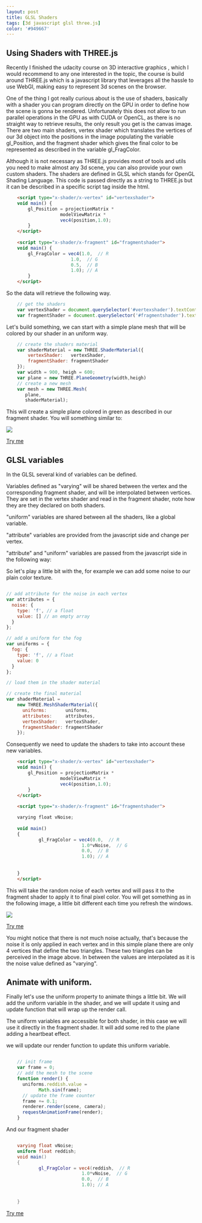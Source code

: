 ```yaml
---
layout: post
title: GLSL Shaders 
tags: [3d javascript glsl three.js]
color: '#949667'
---
```


## Using Shaders with THREE.js

Recently I finished the udacity course on 3D interactive graphics , which I would recommend to any one interested in the topic, the course is build around THREE.js which is a javascript library that leverages all the hassle to use WebGl, making easy to represent 3d scenes on the browser.

One of the thing I got really curious about is the use of shaders, basically with a shader you can program directly on the GPU in order to define how the scene is gonna be rendered. Unfortunately this does not allow to run parallel operations in the GPU as with CUDA or OpenCL, as there is no straight way to retrieve results, the only result you get is the canvas image. There are two main shaders, vertex shader which translates the vertices of our 3d object into the positions in the image populating the variable gl_Position, and the fragment shader which gives the final color to be represented as described in the variable gl_FragColor.

Although it is not necessary as THREE.js provides most of tools and utils you need to make almost any 3d scene, you can also provide your own custom shaders. The shaders are defined in GLSL which stands for OpenGL Shading Language. This code is passed directly as a string to THREE.js but it can be described in a specific script tag inside the html.

~~~html
	<script type="x-shader/x-vertex" id="vertexshader">
	void main() {
  		gl_Position = projectionMatrix *
                	modelViewMatrix *
                	vec4(position,1.0);
		}
	</script>
	
	<script type="x-shader/x-fragment" id="fragmentshader">
	void main() {
  		gl_FragColor = vec4(1.0,  // R
                      	1.0,  // G
                      	0.5,  // B
                      	1.0); // A
		}	
    </script>
~~~

So the data will retrieve the following way.

~~~ javascript
	// get the shaders
	var vertexShader = document.querySelector('#vertexshader').textContent;
	var fragmentShader = document.querySelector('#fragmentshader').textContent;	
~~~

Let's build something, we can start with a simple plane mesh that will be colored by our shader in an uniform way.

~~~ javascript
	// create the shaders material
	var shaderMaterial = new THREE.ShaderMaterial({
		vertexShader:   vertexShader,
		fragmentShader: fragmentShader
	});
	var width = 900, heigh = 600;
	var plane = new THREE.PlaneGeometry(width,heigh)
	// create a new mesh 
	var mesh = new THREE.Mesh(
	   plane,
	   shaderMaterial);
~~~

This will create a simple plane colored in green as described in our fragment shader. You will something similar to:

![](https://raw.githubusercontent.com/rulonder/shaders_test/gh-pages/shader1.png)

[Try me](http://rulonder.github.io/shaders_test/)

## GLSL variables 

In the GLSL several kind of variables can be defined.

Variables defined as "varying" will be shared between the vertex and the corresponding fragment shader, and will be interpolated between vertices. They are set in the vertex shader and read in the fragment shader, note how they are they declared on both shaders.

"uniform" variables are shared between all the shaders, like a global variable. 

"attribute" variables are provided from the javascript side and change per vertex.

"attribute" and "uniform" variables are passed from the javascript side in the following way:

So let's play a little bit with the, for example we can add some noise to our plain color texture.

~~~ javascript

// add attribute for the noise in each vertex 
var attributes = {
  noise: {
    type: 'f', // a float
    value: [] // an empty array
  }
};

// add a uniform for the fog
var uniforms = {
  fog: {
    type: 'f', // a float
    value: 0
  }
};

// load them in the shader material

// create the final material
var shaderMaterial =
    new THREE.MeshShaderMaterial({
      uniforms:       uniforms,
      attributes:     attributes,
	  vertexShader:   vertexShader,
	  fragmentShader: fragmentShader
    });


~~~

Consequently we need to update the shaders to take into account these new variables.

~~~html
	<script type="x-shader/x-vertex" id="vertexshader">
	void main() {
  		gl_Position = projectionMatrix *
                	modelViewMatrix *
                	vec4(position,1.0);
		}
	</script>
	
	<script type="x-shader/x-fragment" id="fragmentshader">

	varying float vNoise;
	
	void main()
	{
	  		gl_FragColor = vec4(0.0,  // R
	                      	1.0*vNoise,  // G
	                      	0.0,  // B
	                      	1.0); // A
	  
						  
	}
    </script>
~~~

This will take the random noise of each vertex and will pass it to the fragment shader to apply it to final pixel color. You will get something as in the following image, a little bit different each time you refresh the windows.

![](https://raw.githubusercontent.com/rulonder/shaders_test/gh-pages/shader2.png)

[Try me](http://rulonder.github.io/shaders_test/index2.html)

You might notice that there is not much noise actually, that's because the noise it is only applied in each vertex and in this simple plane there are only 4 vertices that define the two triangles. These two triangles can be perceived in the image above. In between the values are interpolated as it is the noise value defined as "varying".

## Animate with uniform.

Finally let's use the uniform property to animate things a little bit. We will add the uniform variable in the shader, and we will update it using and update function that will wrap up the render call.

The uniform variables are accessible for both shader, in this case we will use it directly in the fragment shader. It will add some red to the plane adding a heartbeat effect.

we will update our render function to update this uniform variable.

~~~ javascript

    // init frame 
	var frame = 0;
	// add the mesh to the scene
	function render() {
	  uniforms.reddish.value =
    		Math.sin(frame);	
  	  // update the frame counter
      frame += 0.1;			
	  renderer.render(scene, camera);
	  requestAnimationFrame(render);
	}

~~~ 

And our fragment shader

~~~ GLSL

	varying float vNoise;
	uniform float reddish;
	void main()
	{
	  		gl_FragColor = vec4(reddish,  // R
	                      	1.0*vNoise,  // G
	                      	0.0,  // B
	                      	1.0); // A
	  
						  
	}

~~~

[Try me](http://rulonder.github.io/shaders_test/index3.html)